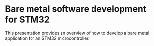# Bare metal software development for STM32

This presentation provides an overview of how to develop a bare metal application for an STM32 microcontroller.